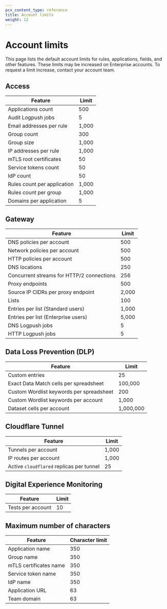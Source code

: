 ```yaml
---
pcx_content_type: reference
title: Account limits
weight: 12
---
```


# Account limits

This page lists the default account limits for rules, applications, fields, and other features. These limits may be increased on Enterprise accounts. To request a limit increase, contact your account team.

## Access

| Feature                     | Limit |
| --------------------------- | ----- |
| Applications count          | 500   |
| Audit Logpush jobs          | 5     |
| Email addresses per rule    | 1,000 |
| Group count                 | 300   |
| Group size                  | 1,000 |
| IP addresses per rule       | 1,000 |
| mTLS root certificates      | 50    |
| Service tokens count        | 50    |
| IdP count                   | 50    |
| Rules count per application | 1,000 |
| Rules count per group       | 1,000 |
| Domains per application     | 5     |

## Gateway

| Feature                                   | Limit |
| ----------------------------------------- | ----- |
| DNS policies per account                  | 500   |
| Network policies per account              | 500   |
| HTTP policies per account                 | 500   |
| DNS locations                             | 250   |
| Concurrent streams for HTTP/2 connections | 256   |
| Proxy endpoints                           | 500   |
| Source IP CIDRs per proxy endpoint        | 2,000 |
| Lists                                     | 100   |
| Entries per list (Standard users)         | 1,000 |
| Entries per list (Enterprise users)       | 5,000 |
| DNS Logpush jobs                          | 5     |
| HTTP Logpush jobs                         | 5     |

## Data Loss Prevention (DLP)

| Feature                                  | Limit     |
| ---------------------------------------- | --------- |
| Custom entries                           | 25        |
| Exact Data Match cells per spreadsheet   | 100,000   |
| Custom Wordlist keywords per spreadsheet | 200       |
| Custom Wordlist keywords per account     | 1,000     |
| Dataset cells per account                | 1,000,000 |

## Cloudflare Tunnel

| Feature                                  | Limit |
| ---------------------------------------- | ----- |
| Tunnels per account                      | 1,000 |
| IP routes per account                    | 1,000 |
| Active `cloudflared` replicas per tunnel | 25    |

## Digital Experience Monitoring

| Feature           | Limit |
| ----------------- | ----- |
| Tests per account | 10    |

## Maximum number of characters

| Feature                | Character limit |
| ---------------------- | --------------- |
| Application name       | 350             |
| Group name             | 350             |
| mTLS certificates name | 350             |
| Service token name     | 350             |
| IdP name               | 350             |
| Application URL        | 63              |
| Team domain            | 63              |
